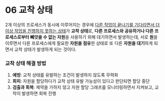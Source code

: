 # 06 교착 상태
2개 이상의 프로세스가 동시에 이루어지는 경우에 <u>다른 작업이 끝나기를 기다리면서 더 이상 작업을 진행하지 못하는 상태</u>가 **교착 상태**로, **다른 프로세스와 공유하거나 다른 프로세스로부터 뺴앗을 수 없는 자원**을 사용하기 위해 대기하면서 발생하는데, 서로 **원**을 이루면서 다른 프로세스에게 필요한 **자원을 점유**한 상태로 또 다른 **자원을 대기**하게 되면서 교착 상태가 발생하게 되는 것이다.

### 교착 상태 해결 방법
1. **예방**: 교착 상태를 유발하는 조건이 발생하지 않도록 무력화
2. **회피**: 자원을 할당하다가 교착 상태 유발 가능성이 있다고 판단되면 할당 중단
3. **검출과 회복**: 제약을 가하지 않고 자원 할당 그래프를 모니터링하면서 지켜보고, 교착이 발생하면 회복 진행